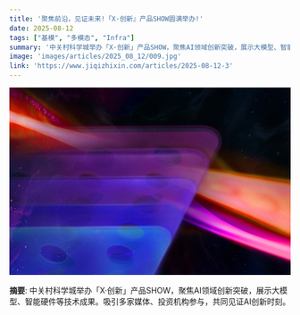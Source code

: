 ```yaml
---
title: '聚焦前沿，见证未来!「X·创新』产品SHOW圆满举办!'
date: 2025-08-12
tags: ["基模", "多模态", "Infra"]
summary: '中关村科学城举办「X·创新」产品SHOW，聚焦AI领域创新突破，展示大模型、智能硬件等技术成果。吸引多家媒体、投资机构参与，共同见证AI创新时刻。'
image: 'images/articles/2025_08_12/009.jpg'
link: 'https://www.jiqizhixin.com/articles/2025-08-12-3'
---
```

![聚焦前沿，见证未来!「X·创新』产品SHOW圆满举办!](images/articles/2025_08_12/009.jpg)

**摘要**: 中关村科学城举办「X·创新」产品SHOW，聚焦AI领域创新突破，展示大模型、智能硬件等技术成果。吸引多家媒体、投资机构参与，共同见证AI创新时刻。
